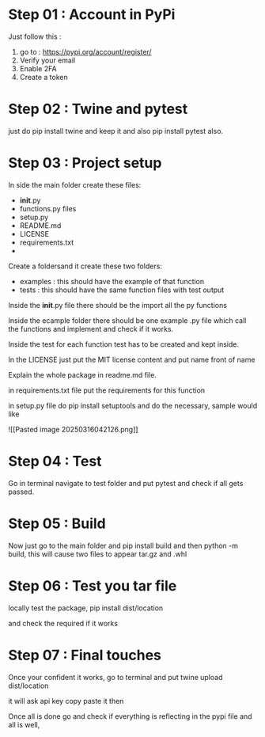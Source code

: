 
# Step 01 : Account in PyPi

Just follow this :
1. go to : https://pypi.org/account/register/
2. Verify your email
3. Enable 2FA
4. Create a token

# Step 02 : Twine and pytest

just do pip install twine and keep it and also pip install pytest also.


# Step 03 : Project setup

In side the main folder create these files:
- __init__.py
- functions.py files
- setup.py
- README.md
- LICENSE
- requirements.txt
- 
Create a foldersand it create these two folders:
- examples : this should have the example of that function
- tests : this should have the same function files with test output

Inside the __init__.py file there should be the import all the py functions

Inside the ecample folder there should be one example .py file which call the functions and implement and check if it works.

Inside the test for each function test has to be created and kept inside.

In the LICENSE just put the MIT license content and put name front of name

Explain the whole package in readme.md file.

in requirements.txt file put the requirements for this function

in setup.py file do pip install setuptools and do the necessary, sample would like

![[Pasted image 20250316042126.png]]


# Step 04 : Test

Go in terminal navigate to test folder and put pytest and check if all gets passed.

# Step 05 : Build

Now just go to the main folder and pip install build and then python -m build, this will cause two files to appear tar.gz and .whl

# Step 06 : Test you tar file

locally test the package, pip install dist/location

and check the required if it works 

# Step 07 : Final touches

Once your confident it works, go to terminal and put twine upload dist/location

it will ask api key copy paste it then 


Once all is done go and check if everything is reflecting in the pypi file and all is well,



















